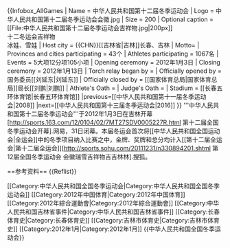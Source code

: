 {{Infobox_AllGames
| Name = 中华人民共和国第十二届冬季运动会
| Logo = 中华人民共和国第十二届冬季运动会会徽.jpg
| Size = 200
| Optional caption = <br/>[[File:中华人民共和国第十二届冬季运动会吉祥物.jpg|200px]]
<br/>十二冬运会吉祥物<br/>冰娃、雪娃
| Host city = {{CHN}}[[吉林省|吉林]]长春、吉林
| Motto= 
| Provinces and cities participating = 43个
| Athletes participating = 1067名
| Events = 5大项12分项105小项
| Opening ceremony = 2012年1月3日
| Closing ceremony = 2012年1月13日
| Torch relay began by = 
| Officially opened by = 国务委员[[刘延东|刘延东]]
| Officially closed by = [[国家体育总局|国家体育总局]]局长[[刘鹏|刘鹏]]
| Athlete's Oath = 
| Judge's Oath = 
| Stadium = [[长春五环体育馆|长春五环体育馆]]
|previous=[[中华人民共和国第十一届冬季运动会|2008]]
|next=[[中华人民共和国第十三届冬季运动会|2016]]
}}
'''中华人民共和国第十二届冬季运动会'''于2012年1月3日在吉林开幕<ref>[http://sports.163.com/12/0104/02/7MT27SDV0005227R.html 第十二届全国冬季运动会开幕].网易</ref>，31日闭幕。本届冬运会首次将[[中华人民共和国全国运动会|全运会]]中的冬季项目纳入比赛之中，金牌、奖牌和总分均计入[[第十二届全运会|第十二届全运会]]<ref>[http://sports.sohu.com/20111231/n330894201.shtml 第12届全国冬季运动会 会徽瑞雪吉祥物吉吉林林].搜狐</ref>。

==参考资料==
{{Reflist}}

[[Category:中华人民共和国全国冬季运动会|Category:中华人民共和国全国冬季运动会]]
[[Category:2012年中国体育|Category:2012年中国体育]]
[[Category:2012年綜合運動會|Category:2012年綜合運動會]]
[[Category:中华人民共和国吉林省事件|Category:中华人民共和国吉林省事件]]
[[Category:长春体育史|Category:长春体育史]]
[[Category:吉林市体育史|Category:吉林市体育史]]
[[Category:2012年1月|Category:2012年1月]]
{{中华人民共和国全国冬季运动会}}